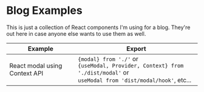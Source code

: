 # Blog Examples

This is just a collection of React components I'm using for a blog. They're out here in case anyone else wants to use them as well.

Example | Export
 -- | --
React modal using Context API | `{modal} from './'` or <br/>`{useModal, Provider, Context} from './dist/modal'` or <br/>`useModal from 'dist/modal/hook'`, etc...
